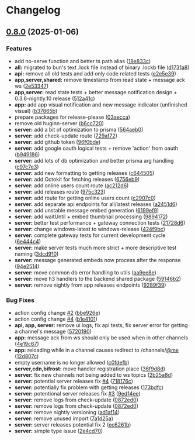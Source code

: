 # Changelog

## [0.8.0](https://github.com/WerdoxDev/Huginn/compare/server-v0.7.0...server@v0.8.0) (2025-01-06)


### Features

* add no-serve function and better ts path alias ([18e833c](https://github.com/WerdoxDev/Huginn/commit/18e833ca610dfbb3ef635e7145eebc48abbc4cb4))
* **all:** migrated to bun's text .lock file instead of binary .lockb file ([d1731a8](https://github.com/WerdoxDev/Huginn/commit/d1731a8189a8de54da14975ac47ece57564938bd))
* **api:** remove all old tests and add only code related tests ([e2e5e39](https://github.com/WerdoxDev/Huginn/commit/e2e5e399dd1191a4f99fdd43dc151a105a566d76))
* **app,server,shared:** remove timestamp from read state + message ack ws ([2e53347](https://github.com/WerdoxDev/Huginn/commit/2e53347aadde0f28a623b9c2fac94c6ede034efe))
* **app,server:** read state tests + better message notification design + 0.3.6-nightly.10 release ([512a41c](https://github.com/WerdoxDev/Huginn/commit/512a41cb82c1a907c0000aa0ed1b0c8577a9063a))
* **app:** add app visual notification and new message indicator (unfinished visual) ([b37865b](https://github.com/WerdoxDev/Huginn/commit/b37865bbb2fc96a0747d8d115318ac5c50269c7e))
* prepare packages for release-please ([03aecca](https://github.com/WerdoxDev/Huginn/commit/03aeccaf204a18a4b0f4764689623806f3d7b1fd))
* remove old huginn-server ([b6cc720](https://github.com/WerdoxDev/Huginn/commit/b6cc7207c9be6d70ddc8f1f1af5b6f7fc4bfa3b5))
* **server:** add a bit of optimization to prisma ([564aeb0](https://github.com/WerdoxDev/Huginn/commit/564aeb0a474eb80664a4ebbfa083eacd63612db3))
* **server:** add check-update route ([729af72](https://github.com/WerdoxDev/Huginn/commit/729af724f9d29eca77dda4fe55412f8a12e939bf))
* **server:** add github token ([96f0bde](https://github.com/WerdoxDev/Huginn/commit/96f0bde1d25967c5aea80aed63c1f38426a9fe0d))
* **server:** add google oauth logical tests + remove 'action' from oauth ([b949186](https://github.com/WerdoxDev/Huginn/commit/b949186529dca297882fb7ece011bf92d2b83a26))
* **server:** add lots of db optimization and better prisma arg handling ([c97c7e3](https://github.com/WerdoxDev/Huginn/commit/c97c7e3970fc8db980bf760852850d9c75928484))
* **server:** add new formatting to getting releases ([c644505](https://github.com/WerdoxDev/Huginn/commit/c644505a5ec9046e6bf55660c1423c6051da6e37))
* **server:** add Octokit for fetching releases ([6756eb9](https://github.com/WerdoxDev/Huginn/commit/6756eb9cbf75d57e0e615b72a300ecbbb8e8f05d))
* **server:** add online users count route ([ac212d6](https://github.com/WerdoxDev/Huginn/commit/ac212d6c419db5c8abe216c4d27e1dd2f075c72b))
* **server:** add releases route ([975c323](https://github.com/WerdoxDev/Huginn/commit/975c3235b15c584822a92677919e614247e4a246))
* **server:** add route for getting online users count ([c2907c0](https://github.com/WerdoxDev/Huginn/commit/c2907c07519166d90ee8e114da9b6cdb0b0c8208))
* **server:** add separate api endpoints for all/latest releases ([a2451d6](https://github.com/WerdoxDev/Huginn/commit/a2451d6995bd0fa29b35f1d3ba04d8add45acd45))
* **server:** add unstable message embed generation ([6199ef9](https://github.com/WerdoxDev/Huginn/commit/6199ef94237d130eebac8eca0a15239af074fc54))
* **server:** add waitUntil + embed thumbnail processing ([9894172](https://github.com/WerdoxDev/Huginn/commit/9894172f16722ee64151fd068b3b129f0b259f0a))
* **server:** better test performance + gateway connection tests ([21728d6](https://github.com/WerdoxDev/Huginn/commit/21728d68c31d64d122d49914c42d2262cf41f23e))
* **server:** change windows-latest to windows-release ([424f9bc](https://github.com/WerdoxDev/Huginn/commit/424f9bcff48cdaa50ea2e3baca3f223027bf4182))
* **server:** complete gateway tests for current development cycle ([6e444c4](https://github.com/WerdoxDev/Huginn/commit/6e444c4507579c55f890338f0dcdc6daf2ab3b88))
* **server:** make server tests much more strict + more descriptive test naming ([3dcd910](https://github.com/WerdoxDev/Huginn/commit/3dcd910d02518dd3907a2944ad4c296c6bea39c5))
* **server:** message generated embeds now process after the response ([94e2514](https://github.com/WerdoxDev/Huginn/commit/94e2514289d6e4a11595dd86d829b57eaa7844f6))
* **server:** move common db error handling to utils ([aa9ee8e](https://github.com/WerdoxDev/Huginn/commit/aa9ee8e45bed37db636b7af5b61185609c479a92))
* **server:** move h3 handlers to the backend shared package ([59146b2](https://github.com/WerdoxDev/Huginn/commit/59146b22cac518e3aafbd51b150f41650fe9a14d))
* **server:** remove nightly from app releases endpoints ([9289f39](https://github.com/WerdoxDev/Huginn/commit/9289f39e2a99ccdcc744ba8a0c63509eb791aa2d))


### Bug Fixes

* action config change [#2](https://github.com/WerdoxDev/Huginn/issues/2) ([bbe926e](https://github.com/WerdoxDev/Huginn/commit/bbe926e2b8a68a3a876f1b5422111c5ff0d3c93d))
* action config change [#4](https://github.com/WerdoxDev/Huginn/issues/4) ([b1e4101](https://github.com/WerdoxDev/Huginn/commit/b1e4101f5d89d4f3c8997152163e53b3a59cc072))
* **api, app, server:** remove ui logs, fix api tests, fix server error for getting a channel's message ([5720190](https://github.com/WerdoxDev/Huginn/commit/57201901554ac86dc0c6fd805d4b30d13201bed7))
* **app:** message ack from ws should only be used when in other channels ([4e19c67](https://github.com/WerdoxDev/Huginn/commit/4e19c674cf2331ee1a80855789a5b208d5387164))
* **app:** reloading while in a channel causes redirect to /channels/[@me](https://github.com/me) ([12d807c](https://github.com/WerdoxDev/Huginn/commit/12d807c2e75603fec2596974f8fcfb75c6e49894))
* empty username is no longer allowed ([c0fdefb](https://github.com/WerdoxDev/Huginn/commit/c0fdefb2cdc014880004d8adb2ff90093dcf2a2c))
* **server,cdn,bifrost:** move handler registration place ([36f9d8d](https://github.com/WerdoxDev/Huginn/commit/36f9d8d005f94509c5e23b52e9a84344db335fcb))
* **server:** fix new channels not being added to ws topics ([2b25a8d](https://github.com/WerdoxDev/Huginn/commit/2b25a8dd17dd3a2db94e2b51d63fede2d0e3dbba))
* **server:** potential server releases fix [#4](https://github.com/WerdoxDev/Huginn/issues/4) ([718176c](https://github.com/WerdoxDev/Huginn/commit/718176cacf2e81c6517445a6720fcf9710951991))
* **server:** potentially fix problem with getting releases ([173bdfc](https://github.com/WerdoxDev/Huginn/commit/173bdfc1fd7348b7f2e5aa57aaeb728125588b20))
* **server:** potentional server releases fix [#3](https://github.com/WerdoxDev/Huginn/issues/3) ([9ed14ee](https://github.com/WerdoxDev/Huginn/commit/9ed14ee16f86a10939fbd311cf85c11e8897e207))
* **server:** remove logs from check-update ([0872ed0](https://github.com/WerdoxDev/Huginn/commit/0872ed009bcc9f60b69dec21752021588e02382a))
* **server:** remove logs from check-update ([0872ed0](https://github.com/WerdoxDev/Huginn/commit/0872ed009bcc9f60b69dec21752021588e02382a))
* **server:** remove nightly versioning ([ad1af14](https://github.com/WerdoxDev/Huginn/commit/ad1af146be6e778f146c2fbfb5a439d838f20779))
* **server:** remove unused import ([7a1d25a](https://github.com/WerdoxDev/Huginn/commit/7a1d25a3b01c92e621c6c0a423b00437fb20c7c1))
* **server:** server releases potential fix 2 ([ec6261b](https://github.com/WerdoxDev/Huginn/commit/ec6261be2eba8a0e057a5dce48b3ab840502a952))
* **server:** simple type issue ([2e4cd70](https://github.com/WerdoxDev/Huginn/commit/2e4cd708ba9ea6196474ca15c742542787e5f028))
